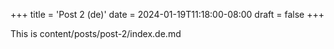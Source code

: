 +++
title = 'Post 2 (de)'
date = 2024-01-19T11:18:00-08:00
draft = false
+++

This is content/posts/post-2/index.de.md
